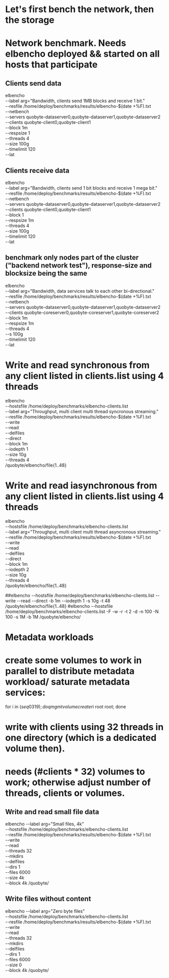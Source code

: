 # Let's first bench the network, then the storage

# Network benchmark. Needs elbencho deployed && started on all hosts that participate
## Clients send data
elbencho\
 --label arg="Bandwidth, clients send 1MB blocks and receive 1 bit."\
 --resfile /home/deploy/benchmarks/results/elbencho-$(date +%F).txt\
 --netbench\
 --servers quobyte-dataserver0,quobyte-dataserver1,quobyte-dataserver2\
 --clients quobyte-client0,quobyte-client1\
 --block 1m\
 --respsize 1\
 --threads 4\
 --size 100g\
 --timelimit 120\
 --lat

## Clients receive data
elbencho\
 --label arg="Bandwidth, clients send 1 bit blocks and receive 1 mega bit."\
 --resfile /home/deploy/benchmarks/results/elbencho-$(date +%F).txt\
 --netbench\
 --servers quobyte-dataserver0,quobyte-dataserver1,quobyte-dataserver2\
 --clients quobyte-client0,quobyte-client1\
 --block 1\
 --respsize 1m\
 --threads 4\
 --size 100g\
 --timelimit 120\
 --lat

## benchmark only nodes part of the cluster ("backend network test"), response-size and blocksize being the same 
elbencho\
 --label arg="Bandwidth, data services talk to each other bi-directional."\
 --resfile /home/deploy/benchmarks/results/elbencho-$(date +%F).txt\
 --netbench\
 --servers quobyte-dataserver0,quobyte-dataserver1,quobyte-dataserver2\
 --clients quobyte-coreserver0,quobyte-coreserver1,quobyte-coreserver2\
 --block 1m\
 --respsize 1m\
 --threads 4\
 --s 100g\
 --timelimit 120\
 --lat


# Write and read synchronous from any client listed in clients.list using 4 threads
elbencho\
 --hostsfile /home/deploy/benchmarks/elbencho-clients.list\
 --label arg="Throughput, multi client multi thread syncronous streaming."\
 --resfile /home/deploy/benchmarks/results/elbencho-$(date +%F).txt\
 --write\
 --read\
 --delfiles\
 --direct\
 --block 1m\
 --iodepth 1\
 --size 10g\
 --threads 4\
 /quobyte/elbencho/file{1..48}

# Write and read iasynchronous from any client listed in clients.list using 4 threads
elbencho\
 --hostsfile /home/deploy/benchmarks/elbencho-clients.list\
 --label arg="Throughput, multi client multi thread asyncronous streaming."\
 --resfile /home/deploy/benchmarks/results/elbencho-$(date +%F).txt\
 --write\
 --read\
 --delfiles\
 --direct\
 --block 1m\
 --iodepth 2\
 --size 10g\
 --threads 4\
 /quobyte/elbencho/file{1..48}

##elbencho --hostsfile /home/deploy/benchmarks/elbencho-clients.list --write --read --direct -b 1m --iodepth 1 -s 10g -t 48 /quobyte/elbencho/file{1..48}
#elbencho --hostsfile /home/deploy/benchmarks/elbencho-clients.list -F -w -r -t 2 -d -n 100 -N 100 -s 1M -b 1M /quobyte/elbencho/

# Metadata workloads 

# create some volumes to work in parallel to distribute metadata workload/ saturate metadata services:
for i in $(seq 0 319); do qmgmt volume create r$i root root; done

# write with <N> clients using 32 threads in one directory (which is a dedicated volume then). 
# needs (#clients * 32) volumes to work; otherwise adjust number of threads, clients or volumes.

## Write and read small file data
elbencho --label arg="Small files, 4k"\
 --hostsfile /home/deploy/benchmarks/elbencho-clients.list\
 --resfile /home/deploy/benchmarks/results/elbencho-$(date +%F).txt\
 --write\
 --read\
 --threads 32\
 --mkdirs\
 --delfiles\
 --dirs 1\
 --files 6000\
 --size 4k\
 --block 4k /quobyte/

## Write files without content
elbencho --label arg="Zero byte files"\
 --hostsfile /home/deploy/benchmarks/elbencho-clients.list\
 --resfile /home/deploy/benchmarks/results/elbencho-$(date +%F).txt\
 --write\
 --read\
 --threads 32\
 --mkdirs\
 --delfiles\
 --dirs 1\
 --files 6000\
 --size 0\
 --block 4k /quobyte/

